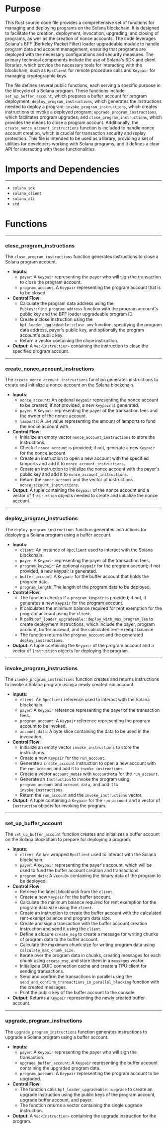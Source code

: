 # Purpose
This Rust source code file provides a comprehensive set of functions for managing and deploying programs on the Solana blockchain. It is designed to facilitate the creation, deployment, invocation, upgrading, and closing of programs, as well as the creation of nonce accounts. The code leverages Solana's BPF (Berkeley Packet Filter) loader upgradeable module to handle program data and account management, ensuring that programs are deployed with the necessary configurations and security measures. The primary technical components include the use of Solana's SDK and client libraries, which provide the necessary tools for interacting with the blockchain, such as `RpcClient` for remote procedure calls and `Keypair` for managing cryptographic keys.

The file defines several public functions, each serving a specific purpose in the lifecycle of a Solana program. These functions include `set_up_buffer_account`, which prepares a buffer account for program deployment; `deploy_program_instructions`, which generates the instructions needed to deploy a program; `invoke_program_instructions`, which creates instructions to invoke a deployed program; `upgrade_program_instructions`, which facilitates program upgrades; and `close_program_instructions`, which provides the means to close a program account. Additionally, the `create_nonce_account_instructions` function is included to handle nonce account creation, which is crucial for transaction security and replay protection. This file is intended to be used as a library, providing a set of utilities for developers working with Solana programs, and it defines a clear API for interacting with these functionalities.
# Imports and Dependencies

---
- `solana_sdk`
- `solana_client`
- `solana_cli`
- `std`


# Functions

---
### close\_program\_instructions
The `close_program_instructions` function generates instructions to close a Solana program account.
- **Inputs**:
    - `payer`: A `Keypair` representing the payer who will sign the transaction to close the program account.
    - `program_account`: A `Keypair` representing the program account that is to be closed.
- **Control Flow**:
    - Calculate the program data address using the `Pubkey::find_program_address` function with the program account's public key and the BPF loader upgradeable program ID.
    - Create a close instruction using the `bpf_loader_upgradeable::close_any` function, specifying the program data address, payer's public key, and optionally the program account's public key.
    - Return a vector containing the close instruction.
- **Output**: A `Vec<Instruction>` containing the instruction to close the specified program account.


---
### create\_nonce\_account\_instructions
The `create_nonce_account_instructions` function generates instructions to create and initialize a nonce account on the Solana blockchain.
- **Inputs**:
    - `nonce_account`: An optional `Keypair` representing the nonce account to be created; if not provided, a new `Keypair` is generated.
    - `payer`: A `Keypair` representing the payer of the transaction fees and the owner of the nonce account.
    - `lamports`: A `u64` value representing the amount of lamports to fund the nonce account with.
- **Control Flow**:
    - Initialize an empty vector `nonce_account_instructions` to store the instructions.
    - Check if `nonce_account` is provided; if not, generate a new `Keypair` for the nonce account.
    - Create an instruction to open a new account with the specified lamports and add it to `nonce_account_instructions`.
    - Create an instruction to initialize the nonce account with the payer's public key and add it to `nonce_account_instructions`.
    - Return the `nonce_account` and the vector of instructions `nonce_account_instructions`.
- **Output**: A tuple containing the `Keypair` of the nonce account and a vector of `Instruction` objects needed to create and initialize the nonce account.


---
### deploy\_program\_instructions
The `deploy_program_instructions` function generates instructions for deploying a Solana program using a buffer account.
- **Inputs**:
    - `client`: An instance of `RpcClient` used to interact with the Solana blockchain.
    - `payer`: A `Keypair` representing the payer of the transaction fees.
    - `program_keypair`: An optional `Keypair` for the program account; if not provided, a new keypair is generated.
    - `buffer_account`: A `Keypair` for the buffer account that holds the program data.
    - `program_length`: The length of the program data to be deployed.
- **Control Flow**:
    - The function checks if a `program_keypair` is provided; if not, it generates a new `Keypair` for the program account.
    - It calculates the minimum balance required for rent exemption for the program account using the `client`.
    - It calls `bpf_loader_upgradeable::deploy_with_max_program_len` to create deployment instructions, which include the payer, program account, buffer account, and the calculated rent-exempt balance.
    - The function returns the `program_account` and the generated `deploy_instructions`.
- **Output**: A tuple containing the `Keypair` of the program account and a vector of `Instruction` objects for deploying the program.


---
### invoke\_program\_instructions
The `invoke_program_instructions` function creates and returns instructions to invoke a Solana program using a newly created run account.
- **Inputs**:
    - `client`: An `RpcClient` reference used to interact with the Solana blockchain.
    - `payer`: A `Keypair` reference representing the payer of the transaction fees.
    - `program_account`: A `Keypair` reference representing the program account to be invoked.
    - `account_data`: A byte slice containing the data to be used in the invocation.
- **Control Flow**:
    - Initialize an empty vector `invoke_instructions` to store the instructions.
    - Create a new `Keypair` for the `run_account`.
    - Generate a `create_account` instruction to open a new account with the `run_account` and add it to `invoke_instructions`.
    - Create a vector `account_metas` with `AccountMeta` for the `run_account`.
    - Generate an `Instruction` to invoke the program using `program_account` and `account_data`, and add it to `invoke_instructions`.
    - Return the `run_account` and the `invoke_instructions` vector.
- **Output**: A tuple containing a `Keypair` for the `run_account` and a vector of `Instruction` objects for invoking the program.


---
### set\_up\_buffer\_account
The `set_up_buffer_account` function creates and initializes a buffer account on the Solana blockchain to prepare for deploying a program.
- **Inputs**:
    - `client`: An `Arc` wrapped `RpcClient` used to interact with the Solana blockchain.
    - `payer`: A `Keypair` representing the payer's account, which will be used to fund the buffer account creation and transactions.
    - `program_data`: A `Vec<u8>` containing the binary data of the program to be deployed.
- **Control Flow**:
    - Retrieve the latest blockhash from the `client`.
    - Create a new `Keypair` for the buffer account.
    - Calculate the minimum balance required for rent exemption for the program data size using the `client`.
    - Create an instruction to create the buffer account with the calculated rent-exempt balance and program data size.
    - Create and sign a transaction with the buffer account creation instruction and send it using the `client`.
    - Define a closure `create_msg` to create a message for writing chunks of program data to the buffer account.
    - Calculate the maximum chunk size for writing program data using `calculate_max_chunk_size`.
    - Iterate over the program data in chunks, creating messages for each chunk using `create_msg`, and store them in a `messages` vector.
    - Initialize a QUIC connection cache and create a TPU client for sending transactions.
    - Send and confirm the transactions in parallel using the `send_and_confirm_transactions_in_parallel_blocking` function with the created messages.
    - Print the public key of the buffer account to the console.
- **Output**: Returns a `Keypair` representing the newly created buffer account.


---
### upgrade\_program\_instructions
The `upgrade_program_instructions` function generates instructions to upgrade a Solana program using a buffer account.
- **Inputs**:
    - `payer`: A `Keypair` representing the payer who will sign the transaction.
    - `upgrade_buffer_account`: A `Keypair` representing the buffer account containing the upgraded program data.
    - `program_account`: A `Keypair` representing the program account to be upgraded.
- **Control Flow**:
    - The function calls `bpf_loader_upgradeable::upgrade` to create an upgrade instruction using the public keys of the program account, upgrade buffer account, and payer.
    - The function returns a vector containing the single upgrade instruction.
- **Output**: A `Vec<Instruction>` containing the upgrade instruction for the program.


